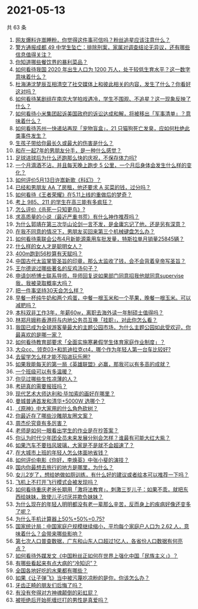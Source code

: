 # 2021-05-13

共 63 条

<!-- BEGIN -->
<!-- 最后更新时间 Thu May 13 2021 05:01:41 GMT+0800 (China Standard Time) -->

1. [网友爆料许嵩睡粉，你觉得这件事可信吗？粉丝追星应该注意什么？](https://www.zhihu.com/question/459044865)
2. [警方通报成都 49
   中学生坠亡：排除刑案，家属对调查结论无异议，还有哪些信息值得关注？](https://www.zhihu.com/question/458909971)
3. [你知道哪些餐饮界的暴利菜品？](https://www.zhihu.com/question/430100068)
4. [如何看待我国 2020 年出生人口为 1200
   万人，处于较低生育水平？这一数字意味着什么？](https://www.zhihu.com/question/458828004)
5. [杜海涛沈梦辰互相清空了社交媒体上和彼此相关的内容，发生了什么？你看好这对吗？](https://www.zhihu.com/question/459091147)
6. [如何看待某剧组在南京大学拍戏遇冷，学生不围观、不追星？这一现象反映了什么？](https://www.zhihu.com/question/458770659)
7. [如何看待小米集团起诉美国政府的诉讼达成和解，将被移出「军事清单」？意味着什么？](https://www.zhihu.com/question/459013673)
8. [如何看待苏州一快递站再现「宠物盲盒」，21
   只猫狗死亡发臭，应如何杜绝此类事件发生？](https://www.zhihu.com/question/459005393)
9. [生孩子带给你最长久或最大的伤害是什么？](https://www.zhihu.com/question/458813300)
10. [和在一起7年的男朋友分手，是一种什么感觉？](https://www.zhihu.com/question/311800723)
11. [足球进球后为什么还跑那么快的庆祝，不保存体力吗?](https://www.zhihu.com/question/458226019)
12. [一个月滴酒不沾，并且每天晚上跑步 5
    公里，一个月后身体会发生什么样的变化？](https://www.zhihu.com/question/405285583)
13. [如何评价5月13日许嵩新歌《科幻》？](https://www.zhihu.com/question/459126468)
14. [已经和男朋友 AA 了房租，他还要求 A 买菜的钱，过分吗？](https://www.zhihu.com/question/453271533)
15. [如何看待《王者荣耀》在5.11上线的重做后的梦奇？](https://www.zhihu.com/question/458854022)
16. [考上 985、211 的学生在高三能有多疯狂？](https://www.zhihu.com/question/336622881)
17. [怎么评价《杀死一只知更鸟》?](https://www.zhihu.com/question/279914409)
18. [求高质量的小说（最近严重书荒）有什么神作推荐吗？](https://www.zhihu.com/question/345478198)
19. [为什么郭靖在第三次华山论剑一言不发，是金庸忘记了他，还是另有深意？](https://www.zhihu.com/question/21249025)
20. [在我不同意的情况下，男朋友买回来第三个机械键盘怎么办？](https://www.zhihu.com/question/454654781)
21. [如何看待乘联会公布4月新能源乘用车批发量，特斯拉单月销量25845辆？](https://www.zhihu.com/question/458877707)
22. [什么样的女人才是聪明女人？](https://www.zhihu.com/question/31502344)
23. [400m跑到56秒算有天赋吗？](https://www.zhihu.com/question/455941157)
24. [中国古代太监掌管圣旨的印章，那么太监收了钱，会不会背着皇帝写圣旨？](https://www.zhihu.com/question/455745711)
25. [王尔德说过哪些著名的反鸡汤句子？](https://www.zhihu.com/question/352930521)
26. [申请剑桥博士联系导师，导师回复说如果部门同意招我他就同意supervise我，我被录取概率大吗？](https://www.zhihu.com/question/458531364)
27. [把一件事坚持30天会怎么样？](https://www.zhihu.com/question/445399418)
28. [早餐一杯纯牛奶和两个鸡蛋，中餐一根玉米和一个苹果，晚餐一根玉米。可以减肥吗？](https://www.zhihu.com/question/449869703)
29. [本科双非工作3年，年薪60w，离职去海外读一年制硕士值得吗？](https://www.zhihu.com/question/458347661)
30. [林郑月娥称香港将与内地公务员互换「挂职」，对此你怎么看？](https://www.zhihu.com/question/458804652)
31. [我国已成为全球游客量最大的主题公园市场，为什么主题公园如此受欢迎，你最喜欢的是哪一家？](https://www.zhihu.com/question/458193805)
32. [如何看待教育部要求「全面实施寒暑假学生体育家庭作业制度」？](https://www.zhihu.com/question/458819623)
33. [大众cc、领克03+和凯迪拉克ct4，哪个作为年轻人第一台车比较好?](https://www.zhihu.com/question/386263270)
34. [去留学怎么样才能不陷进玩乐圈?](https://www.zhihu.com/question/455259235)
35. [如果我能每天的第一局《英雄联盟》必赢，那我可以有多高的成就？](https://www.zhihu.com/question/453307486)
36. [一个班级可以有多温暖？](https://www.zhihu.com/question/318128959)
37. [你见过哪些生性凉薄的人？](https://www.zhihu.com/question/429319229)
38. [考研真的需要报班吗？](https://www.zhihu.com/question/313929839)
39. [现代艺术大师达利和·毕加索的画好在哪里？](https://www.zhihu.com/question/19934954)
40. [曼城普通首发和清华+5000W 选哪个？](https://www.zhihu.com/question/458935007)
41. [《原神》中大家用的什么角色砍树？](https://www.zhihu.com/question/457105267)
42. [你最近存了哪些沙雕朋友圈文案？](https://www.zhihu.com/question/454044987)
43. [周杰伦究竟有多厉害？](https://www.zhihu.com/question/284816654)
44. [老师是如何一眼看出学生的作业是在抄答案？](https://www.zhihu.com/question/446221874)
45. [你认为时代少年团全员未来发展分别会怎样？谁最有可能大红大紫？](https://www.zhihu.com/question/457302819)
46. [如果汽车不要挡风玻璃，大家是不是就不会超速了？](https://www.zhihu.com/question/453038354)
47. [在大城市上班的年轻人怎么体面地省钱？](https://www.zhihu.com/question/420243795)
48. [如何评价电影《你好，李焕英》中张小斐的演技？](https://www.zhihu.com/question/444445938)
49. [国内你最想去旅行的地方是哪里，为什么？](https://www.zhihu.com/question/430741673)
50. [女儿2岁了，想给她做如厕训练，有什么好的建议或者绘本可以推荐一下吗？](https://www.zhihu.com/question/458367044)
51. [飞机上不打开飞行模式会被发现吗？](https://www.zhihu.com/question/448267257)
52. [如何看待重庆老爸长期用「激将法教育」，刺激三岁儿子：如果不乖，就把东西给妹妹，致使儿子讨厌并欺负妹妹？](https://www.zhihu.com/question/458830152)
53. [为什么现在的年轻人明明都没有老一辈那么辛苦，反而身上的疾病好像还变多了呢？](https://www.zhihu.com/question/458382123)
54. [为什么手机计算器上50%+50%=0.75?](https://www.zhihu.com/question/453500291)
55. [国家统计局：中国家庭户规模继续缩小，平均每个家庭户人口为 2.62
    人，意味着什么？会带来哪些影响？](https://www.zhihu.com/question/458817764)
56. [第七次人口普查数据，广东和山东人口超过1亿人，各省份人口数据有何亮点？](https://www.zhihu.com/question/458855355)
57. [如何看待外媒发文《中国粉丝正如何在世界上强化中国「民族主义」》？](https://www.zhihu.com/question/458741420)
58. [有哪些看起来有点大病的“冷知识”？](https://www.zhihu.com/question/458360832)
59. [全国各地好吃的水果都有哪些？](https://www.zhihu.com/question/396304597)
60. [如果《让子弹飞》当中被污蔑吃凉粉的是你，你该怎么办？](https://www.zhihu.com/question/333769627)
61. [牙齿正畸的朋友们后悔了吗？](https://www.zhihu.com/question/308980503)
62. [有没有夸得对方神魂颠倒的彩虹屁？](https://www.zhihu.com/question/425102721)
63. [被拒绝后开始死缠烂打的男性是真爱吗？](https://www.zhihu.com/question/27019446)

<!-- END -->
